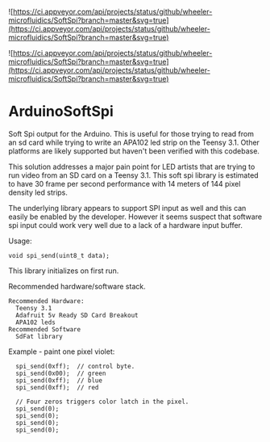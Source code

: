 

![https://ci.appveyor.com/api/projects/status/github/wheeler-microfluidics/SoftSpi?branch=master&svg=true](https://ci.appveyor.com/api/projects/status/github/wheeler-microfluidics/SoftSpi?branch=master&svg=true)


![https://ci.appveyor.com/api/projects/status/github/wheeler-microfluidics/SoftSpi?branch=master&svg=true](https://ci.appveyor.com/api/projects/status/github/wheeler-microfluidics/SoftSpi?branch=master&svg=true)
# ArduinoSoftSpi
Soft Spi output for the Arduino. This is useful for those trying to read from an sd card while trying to write an APA102 led strip on the Teensy 3.1. Other platforms are likely supported but haven't been verified with this codebase.

This solution addresses a major pain point for LED artists that are trying to run video from an SD card on a Teensy 3.1. This soft spi library is estimated to have 30 frame per second performance with 14 meters of 144 pixel density led strips.

The underlying library appears to support SPI input as well and this can easily be enabled by the developer. However it seems suspect that software spi input could work very well due to a lack of a hardware input buffer.

Usage:

    void spi_send(uint8_t data);

This library initializes on first run.

Recommended hardware/software stack.

    Recommended Hardware:
      Teensy 3.1
      Adafruit 5v Ready SD Card Breakout
      APA102 leds
    Recommended Software
      SdFat library

Example - paint one pixel violet:

      spi_send(0xff);  // control byte.
      spi_send(0x00);  // green
      spi_send(0xff);  // blue
      spi_send(0xff);  // red
      
      // Four zeros triggers color latch in the pixel.
      spi_send(0);
      spi_send(0);
      spi_send(0);
      spi_send(0);
